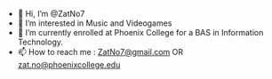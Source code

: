 - 👋 Hi, I’m @ZatNo7
- 👀 I’m interested in Music and Videogames
- 🌱 I’m currently enrolled at Phoenix College for a BAS in Information Technology.
- 📫 How to reach me : ZatNo7@gmail.com OR zat.no@phoenixcollege.edu

<!---
ZatNo7/ZatNo7 is a ✨ special ✨ repository because its `README.md` (this file) appears on your GitHub profile.
You can click the Preview link to take a look at your changes.
--->
